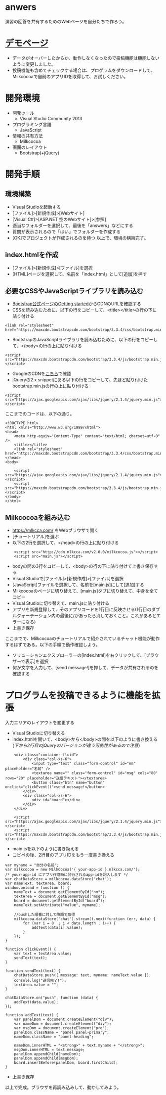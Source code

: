 # anwers
演習の回答を共有するためのWebページを自分たちで作ろう。

# [デモページ](http://tanakaedu.github.io/answers/)
- データがオーバーしたからか、動作しなくなったので投稿機能は機能しないように変更しました。
- 投稿機能も含めてチェックする場合は、プログラムをダウンロードして、Milkcocoaで自前のアプリIDを取得して、お試しください。

# 開発環境
- 開発ツール
    - Visual Studio Community 2013
- プログラミング言語
    - JavaScript
- 情報の共有方法
    - Milkcocoa
- 画面のレイアウト
    - Bootstrap(+jQuery)

# 開発手順
## 環境構築
- Visual Studioを起動する
- [ファイル]>[新規作成]>[Webサイト]
- [Visual C#]>[ASP.NET 空のWebサイト]>[参照]
- 適当なフォルダーを選択して、最後を「answers」などにする
- 質問が表示されるので「はい」でフォルダーを作成する
- [OK]でプロジェクトが作成されるのを待つ
以上で、環境の構築完了。

## index.htmlを作成
- [ファイル]>[新規作成]>[ファイル]を選択
- [HTML]ページを選択して、名前を「index.html」として[追加]を押す

## 必要なCSSやJavaScriptライブラリを読み込む
- [Bootstrap公式ページのGetting started](http://getbootstrap.com/getting-started/#download-cdn)からCDNのURLを確認する
- CSSを読み込むために、以下の行をコピーして、&lt;title&gt;&lt;/title&gt;の行の下に貼り付ける
```
<link rel="stylesheet" href="https://maxcdn.bootstrapcdn.com/bootstrap/3.3.4/css/bootstrap.min.css">
```
- BootstrapのJavaScriptライブラリを読み込むために、以下の行をコピーして、&lt;/body&gt;の行の上に貼り付ける
```
<script src="https://maxcdn.bootstrapcdn.com/bootstrap/3.3.4/js/bootstrap.min.js"></script>
```
- GoogleのCDNを[こちら](https://developers.google.com/speed/libraries/#jquery)で確認
- jQueryの2.x snippetにある以下の行をコピーして、先ほど貼り付けたbootstrap.min.jsの行の上に貼り付ける
```
<script src="https://ajax.googleapis.com/ajax/libs/jquery/2.1.4/jquery.min.js"></script>
```

ここまでのコードは、以下の通り。
```
<!DOCTYPE html>
<html xmlns="http://www.w3.org/1999/xhtml">
<head>
    <meta http-equiv="Content-Type" content="text/html; charset=utf-8" />
    <title></title>
    <link rel="stylesheet" href="https://maxcdn.bootstrapcdn.com/bootstrap/3.3.4/css/bootstrap.min.css">
</head>
<body>

    <script src="https://ajax.googleapis.com/ajax/libs/jquery/2.1.4/jquery.min.js"></script>
    <script src="https://maxcdn.bootstrapcdn.com/bootstrap/3.3.4/js/bootstrap.min.js"></script>
</body>
</html>
```

## Milkcocoaを組み込む
- https://mlkcca.com/ をWebブラウザで開く
- [チュートリアル]を選ぶ
- 以下の2行を選択して、&lt;/head&gt;の行の上に貼り付ける
```
    <script src="http://cdn.mlkcca.com/v2.0.0/milkcocoa.js"></script>
    <script src="main.js"></script>
```
- bodyの間の3行をコピーして、&lt;body&gt;の行の下に貼り付けて上書き保存する
- Visual Studioで[ファイル]>[新規作成]>[ファイル]を選択
- [JavaScript]ファイルを選択して、名前を[main.js]にして[追加]する
- Milkcocoaのページに切り替えて、[main.js]タブに切り替えて、中身を全てコピー
- Visual Studioに切り替えて、main.jsに貼り付ける
- アプリを新規登録して、そのアプリコードを1行目に反映させる(1行目のダブルクォーテーション内の最後に/があったら消しておくこと。これがあるとエラーになる)
- 上書き保存

ここまでで、Milkcocoaのチュートリアルで紹介されているチャット機能が動作するはずである。以下の手順で動作確認しよう。
- ソリューションエクスプローラーの[index.html]を右クリックして、[ブラウザーで表示]を選択
- 何か文字を入力して、[send message!]を押して、データが共有されるのを確認する

# プログラムを投稿できるように機能を拡張
入力エリアのレイアウトを変更する
- Visual Studioに切り替える
- index.htmlを開いて、&lt;body&gt;から&lt;/body&gt;の間を以下のように書き換える(*下から2行目のjQueryのバージョンが違う可能性があるので注意*）
```
    <div class="container-fluid">
        <div class="col-xs-6">
            <input type="text" class="form-control" id="nm" placeholder="名前" />
            <textarea name="" class="form-control" id="msg" cols="80" rows="20" placeholder="送信テキスト"></textarea>
            <button class="btn" name="button" onclick="clickEvent()">send message!</button>
        </div>
        <div class="col-xs-6">
            <div id="board"></div>
        </div>
    </div>

    <script src="https://ajax.googleapis.com/ajax/libs/jquery/2.1.4/jquery.min.js"></script>
    <script src="https://maxcdn.bootstrapcdn.com/bootstrap/3.3.4/js/bootstrap.min.js"></script>
```
- main.jsを以下のように書き換える
- コピペの後、2行目のアプリIDをもう一度書き換える
```
var myname = "自分の名前";
var milkcocoa = new MilkCocoa('{ your-app-id }.mlkcca.com/');
/* your-app-id にアプリ作成時に発行されるapp-idを記入します */
var chatDataStore = milkcocoa.dataStore('chat');
var nameText, textArea, board;
window.onload = function () {
    nameText = document.getElementById("nm");
    textArea = document.getElementById("msg");
    board = document.getElementById("board");
    nameText.setAttribute("value", myname);

    //pushした順番に対して降順で取得
    milkcocoa.dataStore('chat').stream().next(function (err, data) {
        for (var i = 0  ; i < data.length ; i++) {
            addText(data[i].value);
        }
    });
}

function clickEvent() {
    var text = textArea.value;
    sendText(text);
}

function sendText(text) {
    chatDataStore.push({ message: text, myname: nameText.value });
    console.log("送信完了!");
    textArea.value = "";
}

chatDataStore.on("push", function (data) {
    addText(data.value);
});

function addText(text) {
    var panelDom = document.createElement("div");
    var nameDom = document.createElement("div");
    var msgDom = document.createElement("pre");
    panelDom.className = "panel panel-primary";
    nameDom.className = "panel-heading";

    nameDom.innerHTML = "<strong>" + text.myname + "</strong>";
    msgDom.innerHTML = text.message;
    panelDom.appendChild(nameDom);
    panelDom.appendChild(msgDom);
    board.insertBefore(panelDom, board.firstChild);
}
```
- 上書き保存

以上で完成。ブラウザを再読み込みして、動かしてみよう。


